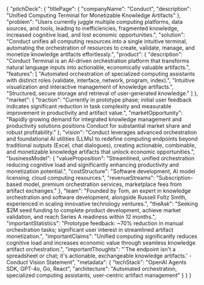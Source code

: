 {
    "pitchDeck": {
      "titlePage": {
        "companyName": "Conduct",
        "description": "Unified Computing Terminal for Monetizable Knowledge Artifacts"
      },
      "problem": "Users currently juggle multiple computing platforms, data sources, and tools, leading to inefficiencies, fragmented knowledge, increased cognitive load, and lost economic opportunities.",
      "solution": "Conduct unifies all computing resources into a single intuitive terminal, automating the orchestration of resources to create, validate, manage, and monetize knowledge artifacts effortlessly.",
      "product": {
        "description": "Conduct Terminal is an AI-driven orchestration platform that transforms natural language inputs into actionable, economically valuable artifacts.",
        "features": [
          "Automated orchestration of specialized computing assistants with distinct roles (validate, interface, network, program, index).",
          "Intuitive visualization and interactive management of knowledge artifacts.",
          "Structured, secure storage and retrieval of user-generated knowledge."
        ]
      },
      "market": {
        "traction": "Currently in prototype phase; initial user feedback indicates significant reduction in task complexity and measurable improvement in productivity and artifact value.",
        "marketOpportunity": "Rapidly growing demand for integrated knowledge management and productivity solutions positions Conduct for substantial market share and robust profitability."
      },
      "vision": "Conduct leverages advanced orchestration and foundational AI utilities (LLMs) to redefine computing endpoints beyond traditional outputs (Excel, chat dialogues), creating actionable, combinable, and monetizable knowledge artifacts that unlock economic opportunities.",
      "businessModel": {
        "valueProposition": "Streamlined, unified orchestration reducing cognitive load and significantly enhancing productivity and monetization potential.",
        "costStructure": "Software development, AI model licensing, cloud computing resources.",
        "revenueStreams": "Subscription-based model, premium orchestration services, marketplace fees from artifact exchanges."
      },
      "team": "Founded by Tom, an expert in knowledge orchestration and software development, alongside Russell Foltz Smith, experienced in scaling innovative technology ventures.",
      "theAsk": "Seeking $2M seed funding to complete product development, achieve market validation, and reach Series A readiness within 12 months.",
      "importantStatistics": "Prototype feedback: ~70% reduction in manual orchestration tasks; significant user interest in streamlined artifact monetization.",
      "importantClaims": "Unified computing significantly reduces cognitive load and increases economic value through seamless knowledge artifact orchestration.",
      "importantThoughts": "'The endpoint isn't a spreadsheet or chat; it's actionable, exchangeable knowledge artifacts.' - Conduct Vision Statement",
      "metadata": {
        "techStack": "OpenAI Agents SDK, GPT-4o, Go, React",
        "architecture": "Automated orchestration, specialized computing assistants, user-centric artifact management"
      }
    }
  }
  